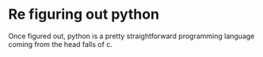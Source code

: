 # Re figuring out python
Once figured out, python is a pretty straightforward programming language coming from the head falls of c.
